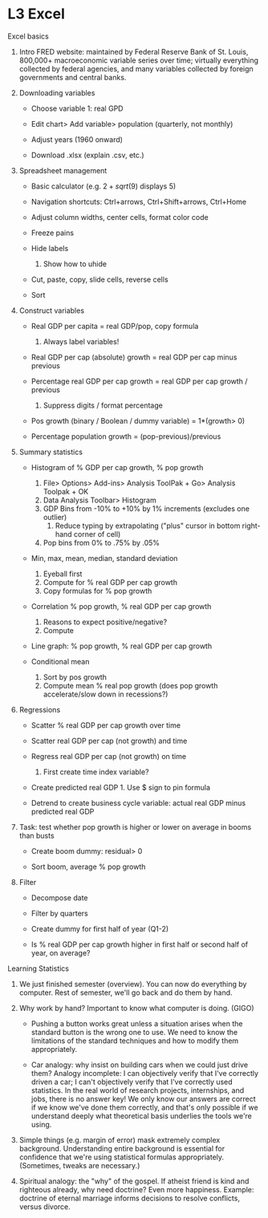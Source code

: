 # L3 Excel

Excel basics

1.  Intro FRED website: maintained by Federal Reserve Bank of St. Louis, 800,000+ macroeconomic variable series over time; virtually everything collected by federal agencies, and many variables collected by foreign governments and central banks.

2.  Downloading variables

    -  Choose variable 1: real GPD

    -  Edit chart\> Add variable\> population (quarterly, not monthly)

    -  Adjust years (1960 onward)

    -  Download .xlsx (explain .csv, etc.)

3.  Spreadsheet management

    -  Basic calculator (e.g. $2 + sqrt(9)$ displays $5$)

    -  Navigation shortcuts: Ctrl+arrows, Ctrl+Shift+arrows, Ctrl+Home

    -  Adjust column widths, center cells, format color code

    -  Freeze pains

    -  Hide labels
		1.  Show how to uhide

    -  Cut, paste, copy, slide cells, reverse cells

    -  Sort

4.  Construct variables

    -  Real GDP per capita = real GDP/pop, copy formula
		1.  Always label variables!

    -  Real GDP per cap (absolute) growth = real GDP per cap minus previous

    -  Percentage real GDP per cap growth = real GDP per cap growth / previous
		1.  Suppress digits / format percentage

    -  Pos growth (binary / Boolean / dummy variable) = 1\*(growth\> 0)

    -  Percentage population growth = (pop-previous)/previous

5.  Summary statistics

    -  Histogram of % GDP per cap growth, % pop growth
		1.  File\> Options\> Add-ins\> Analysis ToolPak + Go\> Analysis Toolpak + OK
		2. Data Analysis Toolbar\> Histogram
		3. GDP Bins from -10% to +10% by 1% increments (excludes one outlier)
             1.  Reduce typing by extrapolating ("plus" cursor in bottom right-hand corner of cell)
		4. Pop bins from 0% to .75% by .05%

    -  Min, max, mean, median, standard deviation
		1.  Eyeball first
		2. Compute for % real GDP per cap growth
		3. Copy formulas for % pop growth

    -  Correlation % pop growth, % real GDP per cap growth
		1.  Reasons to expect positive/negative?
		2. Compute

    -  Line graph: % pop growth, % real GDP per cap growth

    -  Conditional mean
		1.  Sort by pos growth
		2. Compute mean % real pop growth (does pop growth accelerate/slow down in recessions?)

6.  Regressions

    -  Scatter % real GDP per cap growth over time

    -  Scatter real GDP per cap (not growth) and time

    -  Regress real GDP per cap (not growth) on time
		1.  First create time index variable?

    -  Create predicted real GDP
			1.  Use \$ sign to pin formula

    -  Detrend to create business cycle variable: actual real GDP minus predicted real GDP

7.  Task: test whether pop growth is higher or lower on average in booms than busts

    -  Create boom dummy: residual\> 0

    -  Sort boom, average % pop growth

8.  Filter

    -  Decompose date

    -  Filter by quarters

    -  Create dummy for first half of year (Q1-2)

    -  Is % real GDP per cap growth higher in first half or second half of year, on average?

Learning Statistics

1.  We just finished semester (overview). You can now do everything by computer. Rest of semester, we'll go back and do them by hand.

2.  Why work by hand? Important to know what computer is doing. (GIGO)

    -  Pushing a button works great unless a situation arises when the standard button is the wrong one to use. We need to know the limitations of the standard techniques and how to modify them appropriately.

    -  Car analogy: why insist on building cars when we could just drive them? Analogy incomplete: I can objectively verify that I've correctly driven a car; I can't objectively verify that I've correctly used statistics. In the real world of research projects, internships, and jobs, there is no answer key! We only know our answers are correct if we know we've done them correctly, and that's only possible if we understand deeply what theoretical basis underlies the tools we're using.

3.  Simple things (e.g. margin of error) mask extremely complex background. Understanding entire background is essential for confidence that we're using statistical formulas appropriately. (Sometimes, tweaks are necessary.)

4.  Spiritual analogy: the "why" of the gospel. If atheist friend is kind and righteous already, why need doctrine? Even more happiness. Example: doctrine of eternal marriage informs decisions to resolve conflicts, versus divorce.